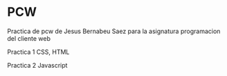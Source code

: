 # PCW
Practica de pcw de Jesus Bernabeu Saez para la asignatura programacion del cliente web

Practica 1 CSS, HTML

Practica 2 Javascript 
